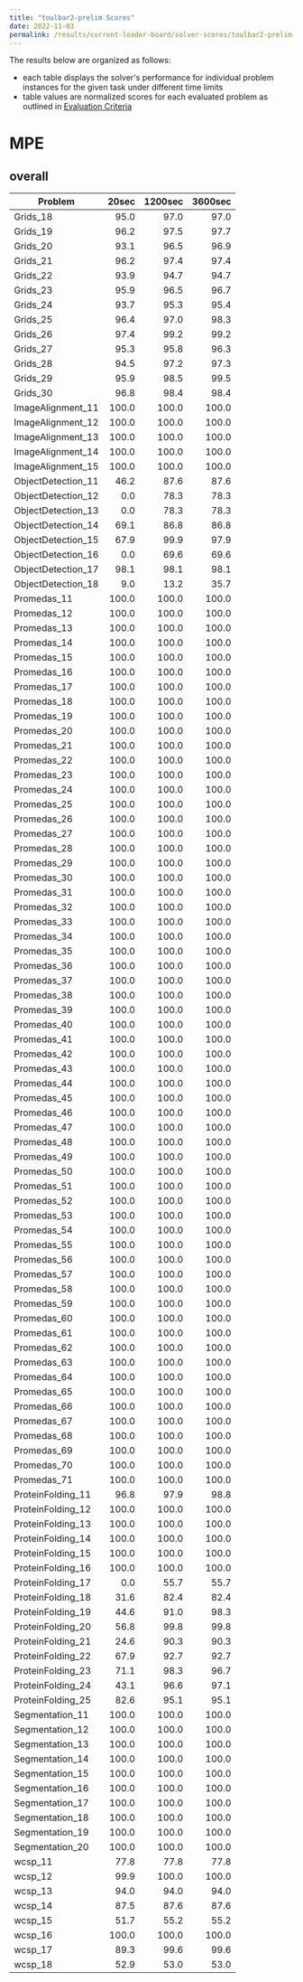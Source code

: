 ```yaml
---
title: "toulbar2-prelim Scores"
date: 2022-11-03
permalink: /results/current-leader-board/solver-scores/toulbar2-prelim-scores
---
```




The results below are organized as follows:
- each table displays the solver's performance for individual problem instances for the given task under different time limits
- table values are normalized scores for each evaluated problem as outlined in [Evaluation Criteria](https://uaicompetition.github.io/uci-2022/results/evaluation-criteria/)


# MPE

## overall

|      Problem       | 20sec | 1200sec | 3600sec |
| ------------------ | ----: | ------: | ------: |
| Grids_18           |  95.0 |    97.0 |    97.0 |
| Grids_19           |  96.2 |    97.5 |    97.7 |
| Grids_20           |  93.1 |    96.5 |    96.9 |
| Grids_21           |  96.2 |    97.4 |    97.4 |
| Grids_22           |  93.9 |    94.7 |    94.7 |
| Grids_23           |  95.9 |    96.5 |    96.7 |
| Grids_24           |  93.7 |    95.3 |    95.4 |
| Grids_25           |  96.4 |    97.0 |    98.3 |
| Grids_26           |  97.4 |    99.2 |    99.2 |
| Grids_27           |  95.3 |    95.8 |    96.3 |
| Grids_28           |  94.5 |    97.2 |    97.3 |
| Grids_29           |  95.9 |    98.5 |    99.5 |
| Grids_30           |  96.8 |    98.4 |    98.4 |
| ImageAlignment_11  | 100.0 |   100.0 |   100.0 |
| ImageAlignment_12  | 100.0 |   100.0 |   100.0 |
| ImageAlignment_13  | 100.0 |   100.0 |   100.0 |
| ImageAlignment_14  | 100.0 |   100.0 |   100.0 |
| ImageAlignment_15  | 100.0 |   100.0 |   100.0 |
| ObjectDetection_11 |  46.2 |    87.6 |    87.6 |
| ObjectDetection_12 |   0.0 |    78.3 |    78.3 |
| ObjectDetection_13 |   0.0 |    78.3 |    78.3 |
| ObjectDetection_14 |  69.1 |    86.8 |    86.8 |
| ObjectDetection_15 |  67.9 |    99.9 |    97.9 |
| ObjectDetection_16 |   0.0 |    69.6 |    69.6 |
| ObjectDetection_17 |  98.1 |    98.1 |    98.1 |
| ObjectDetection_18 |   9.0 |    13.2 |    35.7 |
| Promedas_11        | 100.0 |   100.0 |   100.0 |
| Promedas_12        | 100.0 |   100.0 |   100.0 |
| Promedas_13        | 100.0 |   100.0 |   100.0 |
| Promedas_14        | 100.0 |   100.0 |   100.0 |
| Promedas_15        | 100.0 |   100.0 |   100.0 |
| Promedas_16        | 100.0 |   100.0 |   100.0 |
| Promedas_17        | 100.0 |   100.0 |   100.0 |
| Promedas_18        | 100.0 |   100.0 |   100.0 |
| Promedas_19        | 100.0 |   100.0 |   100.0 |
| Promedas_20        | 100.0 |   100.0 |   100.0 |
| Promedas_21        | 100.0 |   100.0 |   100.0 |
| Promedas_22        | 100.0 |   100.0 |   100.0 |
| Promedas_23        | 100.0 |   100.0 |   100.0 |
| Promedas_24        | 100.0 |   100.0 |   100.0 |
| Promedas_25        | 100.0 |   100.0 |   100.0 |
| Promedas_26        | 100.0 |   100.0 |   100.0 |
| Promedas_27        | 100.0 |   100.0 |   100.0 |
| Promedas_28        | 100.0 |   100.0 |   100.0 |
| Promedas_29        | 100.0 |   100.0 |   100.0 |
| Promedas_30        | 100.0 |   100.0 |   100.0 |
| Promedas_31        | 100.0 |   100.0 |   100.0 |
| Promedas_32        | 100.0 |   100.0 |   100.0 |
| Promedas_33        | 100.0 |   100.0 |   100.0 |
| Promedas_34        | 100.0 |   100.0 |   100.0 |
| Promedas_35        | 100.0 |   100.0 |   100.0 |
| Promedas_36        | 100.0 |   100.0 |   100.0 |
| Promedas_37        | 100.0 |   100.0 |   100.0 |
| Promedas_38        | 100.0 |   100.0 |   100.0 |
| Promedas_39        | 100.0 |   100.0 |   100.0 |
| Promedas_40        | 100.0 |   100.0 |   100.0 |
| Promedas_41        | 100.0 |   100.0 |   100.0 |
| Promedas_42        | 100.0 |   100.0 |   100.0 |
| Promedas_43        | 100.0 |   100.0 |   100.0 |
| Promedas_44        | 100.0 |   100.0 |   100.0 |
| Promedas_45        | 100.0 |   100.0 |   100.0 |
| Promedas_46        | 100.0 |   100.0 |   100.0 |
| Promedas_47        | 100.0 |   100.0 |   100.0 |
| Promedas_48        | 100.0 |   100.0 |   100.0 |
| Promedas_49        | 100.0 |   100.0 |   100.0 |
| Promedas_50        | 100.0 |   100.0 |   100.0 |
| Promedas_51        | 100.0 |   100.0 |   100.0 |
| Promedas_52        | 100.0 |   100.0 |   100.0 |
| Promedas_53        | 100.0 |   100.0 |   100.0 |
| Promedas_54        | 100.0 |   100.0 |   100.0 |
| Promedas_55        | 100.0 |   100.0 |   100.0 |
| Promedas_56        | 100.0 |   100.0 |   100.0 |
| Promedas_57        | 100.0 |   100.0 |   100.0 |
| Promedas_58        | 100.0 |   100.0 |   100.0 |
| Promedas_59        | 100.0 |   100.0 |   100.0 |
| Promedas_60        | 100.0 |   100.0 |   100.0 |
| Promedas_61        | 100.0 |   100.0 |   100.0 |
| Promedas_62        | 100.0 |   100.0 |   100.0 |
| Promedas_63        | 100.0 |   100.0 |   100.0 |
| Promedas_64        | 100.0 |   100.0 |   100.0 |
| Promedas_65        | 100.0 |   100.0 |   100.0 |
| Promedas_66        | 100.0 |   100.0 |   100.0 |
| Promedas_67        | 100.0 |   100.0 |   100.0 |
| Promedas_68        | 100.0 |   100.0 |   100.0 |
| Promedas_69        | 100.0 |   100.0 |   100.0 |
| Promedas_70        | 100.0 |   100.0 |   100.0 |
| Promedas_71        | 100.0 |   100.0 |   100.0 |
| ProteinFolding_11  |  96.8 |    97.9 |    98.8 |
| ProteinFolding_12  | 100.0 |   100.0 |   100.0 |
| ProteinFolding_13  | 100.0 |   100.0 |   100.0 |
| ProteinFolding_14  | 100.0 |   100.0 |   100.0 |
| ProteinFolding_15  | 100.0 |   100.0 |   100.0 |
| ProteinFolding_16  | 100.0 |   100.0 |   100.0 |
| ProteinFolding_17  |   0.0 |    55.7 |    55.7 |
| ProteinFolding_18  |  31.6 |    82.4 |    82.4 |
| ProteinFolding_19  |  44.6 |    91.0 |    98.3 |
| ProteinFolding_20  |  56.8 |    99.8 |    99.8 |
| ProteinFolding_21  |  24.6 |    90.3 |    90.3 |
| ProteinFolding_22  |  67.9 |    92.7 |    92.7 |
| ProteinFolding_23  |  71.1 |    98.3 |    96.7 |
| ProteinFolding_24  |  43.1 |    96.6 |    97.1 |
| ProteinFolding_25  |  82.6 |    95.1 |    95.1 |
| Segmentation_11    | 100.0 |   100.0 |   100.0 |
| Segmentation_12    | 100.0 |   100.0 |   100.0 |
| Segmentation_13    | 100.0 |   100.0 |   100.0 |
| Segmentation_14    | 100.0 |   100.0 |   100.0 |
| Segmentation_15    | 100.0 |   100.0 |   100.0 |
| Segmentation_16    | 100.0 |   100.0 |   100.0 |
| Segmentation_17    | 100.0 |   100.0 |   100.0 |
| Segmentation_18    | 100.0 |   100.0 |   100.0 |
| Segmentation_19    | 100.0 |   100.0 |   100.0 |
| Segmentation_20    | 100.0 |   100.0 |   100.0 |
| wcsp_11            |  77.8 |    77.8 |    77.8 |
| wcsp_12            |  99.9 |   100.0 |   100.0 |
| wcsp_13            |  94.0 |    94.0 |    94.0 |
| wcsp_14            |  87.5 |    87.6 |    87.6 |
| wcsp_15            |  51.7 |    55.2 |    55.2 |
| wcsp_16            | 100.0 |   100.0 |   100.0 |
| wcsp_17            |  89.3 |    99.6 |    99.6 |
| wcsp_18            |  52.9 |    53.0 |    53.0 |

